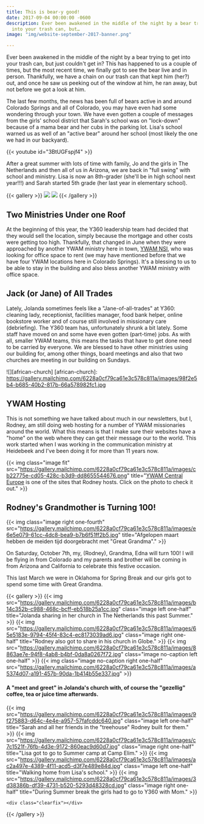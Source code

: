 ```yaml
---
title: This is bear-y good!
date: 2017-09-04 00:00:00 -0600
description: Ever been awakened in the middle of the night by a bear trying to get
  into your trash can, but…
image: "img/website-september-2017-banner.png"

---
```

Ever been awakened in the middle of the night by a bear trying to get into your trash can, but just couldn't get in? This has happened to us a couple of times, but the most recent time, we finally got to see the bear live and in person. Thankfully, we have a chain on our trash can that kept him (her?) out, and once he saw us peeking out of the window at him, he ran away, but not before we got a look at him.

The last few months, the news has been full of bears active in and around Colorado Springs and all of Colorado, you may have even had some wondering through your town. We have even gotten a couple of messages from the girls' school district that Sarah's school was on "lock-down" because of a mama bear and her cubs in the parking lot. Lisa's school warned us as well of an "active bear" around her school (most likely the one we had in our backyard).

{{< youtube id="3BtUGFspjf4" >}}

After a great summer with lots of time with family, Jo and the girls in The Netherlands and then all of us in Arizona, we are back in "full swing" with school and ministry. Lisa is now an 8th-grader (she'll be in high school next year!!!) and Sarah started 5th grade (her last year in elementary school).

{{< gallery >}}
	<img class="image left one-half" src="https://gallery.mailchimp.com/6228a0cf79ca61e3c578c811a/images/7668f91f-1d61-4ef4-b9b5-9c62aaa5bfb2.jpg">
	<img class="image right one-half" src="https://gallery.mailchimp.com/6228a0cf79ca61e3c578c811a/images/db570363-c4e1-42ac-ae0c-bb6979a406da.jpg">
{{< /gallery >}}

Two Ministries Under one Roof
-----------------------------

At the beginning of this year, the Y360 leadership team had decided that they would sell the location, simply because the mortgage and other costs were getting too high. Thankfully, that changed in June when they were approached by another YWAM ministry here in town, [YWAM NSI](https://www.ywamnsi.org/), who was looking for office space to rent (we may have mentioned before that we have four YWAM locations here in Colorado Springs). It's a blessing to us to be able to stay in the building and also bless another YWAM ministry with office space.

Jack (or Jane) of All Trades
----------------------------

Lately, Jolanda sometimes feels like a "Jane-of-all-trades" at Y360: cleaning lady, receptionist, facilities manager, food bank helper, online bookstore worker and of course still involved in missionary care (debriefing). The Y360 team has, unfortunately shrunk a bit lately. Some staff have moved on and some have even gotten (part-time) jobs. As with all, smaller YWAM teams, this means the tasks that have to get done need to be carried by everyone. We are blessed to have other ministries using our building for, among other things, board meetings and also that two churches are meeting in our building on Sundays.

![][african-church]
[african-church]: https://gallery.mailchimp.com/6228a0cf79ca61e3c578c811a/images/98f2e5b4-b685-40b2-817b-66a578982fc1.jpg

YWAM Hosting
------------

This is not something we have talked about much in our newsletters, but I, Rodney, am still doing web hosting for a number of YWAM missionaries around the world. What this means is that I make sure their websites have a "home" on the web where they can get their message our to the world. This work started when I was working in the communication ministry at Heidebeek and I've been doing it for more than 11 years now.

{{< img class="image fit" src="https://gallery.mailchimp.com/6228a0cf79ca61e3c578c811a/images/cb22775e-cd05-428c-b3d9-dd8655544676.png" title="<a href='http://ywamce.com/'>YWAM Central Europe</a> is one of the sites that Rodney hosts. Click on the photo to check it out." >}}

Rodney's Grandmother is Turning 100!
------------------------------------

{{< img class="image right one-fourth" src="https://gallery.mailchimp.com/6228a0cf79ca61e3c578c811a/images/e6e5e079-61cc-4dc8-bea9-b7b6f51ff2b5.jpg" title="Afgelopen maart hebben de meiden tijd doorgebracht met \"Great Grandma\"." >}}

On Saturday, October 7th, my, (Rodney), Grandma, Edna will turn 100! I will be flying in from Colorado and my parents and brother will be coming in from Arizona and California to celebrate this festive occasion.

This last March we were in Oklahoma for Spring Break and our girls got to spend some time with Great Grandma.

{{< gallery >}}
	{{< img src="https://gallery.mailchimp.com/6228a0cf79ca61e3c578c811a/images/b14c352b-c988-468c-bcff-eb518b25a1cc.jpg" class="image left one-half" title="Jolanda sharing in her church in The Netherlands this past Summer." >}}
	{{< img src="https://gallery.mailchimp.com/6228a0cf79ca61e3c578c811a/images/65e5183e-9794-45f4-83c4-ec8173039ad6.jpg" class="image right one-half" title="Rodney also got to share in his church in Globe." >}}
	{{< img src="https://gallery.mailchimp.com/6228a0cf79ca61e3c578c811a/images/8863ae7e-94f8-4ab8-b4bf-0da8a0267f72.jpg" class="image no-caption left one-half" >}}
	{{< img class="image no-caption right one-half" src="https://gallery.mailchimp.com/6228a0cf79ca61e3c578c811a/images/a5374d07-a191-457b-90da-1b414b55e337.jpg" >}}
	<figcaption class="full"><h4>A "meet and greet" in Jolanda's church with, of course the "gezellig" coffee, tea or juice time afterwards.</h4></figcaption>
	{{< img src="https://gallery.mailchimp.com/6228a0cf79ca61e3c578c811a/images/9f275883-d64c-4e4e-a957-57fafcddc640.jpg" class="image left one-half" title="Sarah and all her friends in the \"treehouse\" Rodney built for them." >}}
	{{< img src="https://gallery.mailchimp.com/6228a0cf79ca61e3c578c811a/images/c7c1521f-76fb-4d3e-9172-860eac9d60d7.jpg" class="image right one-half" title="Lisa got to go to Summer camp at Camp Elim." >}}
	{{< img src="https://gallery.mailchimp.com/6228a0cf79ca61e3c578c811a/images/ac2a497e-4389-4f11-acd5-d3f7e489e84d.jpg" class="image left one-half" title="Walking home from Lisa's school." >}}
	{{< img src="https://gallery.mailchimp.com/6228a0cf79ca61e3c578c811a/images/3d38386b-df39-4731-b520-5293d48328cd.jpg" class="image right one-half" title="During Summer break the girls had to go to Y360 with Mom." >}}

	<div class="clearfix"></div>
{{< /gallery >}}
